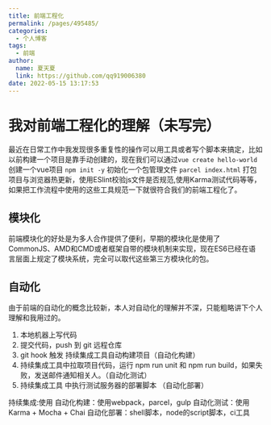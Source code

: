 ```yaml
---
title: 前端工程化
permalink: /pages/495485/
categories: 
  - 个人博客
tags: 
  - 前端
author: 
  name: 夏天夏
  link: https://github.com/qq919006380
date: 2022-05-15 13:17:53
---
```

# 我对前端工程化的理解（未写完）
最近在日常工作中我发现很多重复性的操作可以用工具或者写个脚本来搞定，比如以前构建一个项目是靠手动创建的，现在我们可以通过`vue create hello-world `创建一个vue项目 `npm init -y` 初始化一个包管理文件 `parcel index.html` 打包项目与浏览器热更新，使用ESlint校验js文件是否规范,使用Karma测试代码等等，如果把工作流程中使用的这些工具规范一下就很符合我们的前端工程化了。


## 模块化
前端模块化的好处是为多人合作提供了便利，早期的模块化是使用了CommonJS、AMD和CMD或者框架自带的模块机制来实现，现在ES6已经在语言层面上规定了模块系统，完全可以取代这些第三方模块化的包。

## 自动化
由于前端的自动化的概念比较新，本人对自动化的理解并不深，只能粗略讲下个人理解和我用过的。
1. 本地机器上写代码
2. 提交代码，push 到 git 远程仓库
3. git hook 触发 持续集成工具自动构建项目（自动化构建）
4. 持续集成工具中拉取项目代码，运行 npm run unit 和 npm run build，如果失败，发送邮件通知相关人。（自动化测试）
5. 持续集成工具 中执行测试服务器的部署脚本 （自动化部署）

持续集成:使用
自动化构建：使用webpack，parcel，gulp
自动化测试：使用Karma + Mocha + Chai
自动化部署：shell脚本，node的script脚本，ci工具
